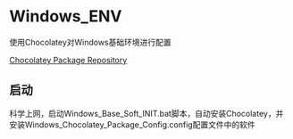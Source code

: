 # Windows_ENV

使用Chocolatey对Windows基础环境进行配置

[Chocolatey Package Repository](https://community.chocolatey.org/packages)

## 

## 启动

科学上网，启动Windows_Base_Soft_INIT.bat脚本，自动安装Chocolatey，并安装Windows_Chocolatey_Package_Config.config配置文件中的软件
